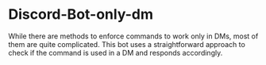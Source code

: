 # Discord-Bot-only-dm
While there are methods to enforce commands to work only in DMs, most of them are quite complicated. This bot uses a straightforward approach to check if the command is used in a DM and responds accordingly.
